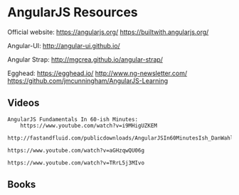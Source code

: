 AngularJS Resources
=====================

Official website:
    https://angularjs.org/
    https://builtwith.angularjs.org/
    
Angular-UI: http://angular-ui.github.io/
    
Angular Strap: http://mgcrea.github.io/angular-strap/

Egghead: https://egghead.io/
http://www.ng-newsletter.com/
https://github.com/jmcunningham/AngularJS-Learning

Videos
----------
    
    AngularJS Fundamentals In 60-ish Minutes: 
        https://www.youtube.com/watch?v=i9MHigUZKEM
        http://fastandfluid.com/publicdownloads/AngularJSIn60MinutesIsh_DanWahlin_May2013.pdf

    https://www.youtube.com/watch?v=aGHzqwQU06g

    https://www.youtube.com/watch?v=TRrL5j3MIvo

Books
----------

    
